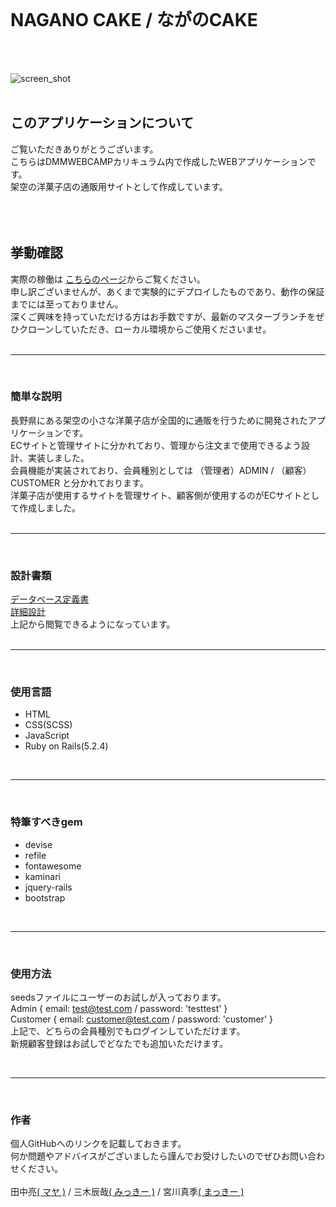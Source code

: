 <br>

# NAGANO CAKE / ながのCAKE
<br>
<br>

![screen_shot](https://user-images.githubusercontent.com/61111655/81570523-ab57cb80-93db-11ea-8ac2-374789ee3d96.png)
<br>
<br>
## このアプリケーションについて
ご覧いただきありがとうございます。<br>
こちらはDMMWEBCAMPカリキュラム内で作成したWEBアプリケーションです。<br>
架空の洋菓子店の通販用サイトとして作成しています。<br>
<br>
<br>
<br>

## 挙動確認
実際の稼働は
[こちらのページ](https://nagano--cake.herokuapp.com/ "ながのCAKE")からご覧ください。<br>
申し訳ございませんが、あくまで実験的にデプロイしたものであり、動作の保証までには至っておりません。<br>
深くご興味を持っていただける方はお手数ですが、最新のマスターブランチをぜひクローンしていただき、ローカル環境からご使用くださいませ。<br>
<br>

- - - -
<br>

### 簡単な説明
長野県にある架空の小さな洋菓子店が全国的に通販を行うために開発されたアプリケーションです。<br>
ECサイトと管理サイトに分かれており、管理から注文まで使用できるよう設計、実装しました。<br>
会員機能が実装されており、会員種別としては （管理者）ADMIN / （顧客）CUSTOMER と分かれております。<br>
洋菓子店が使用するサイトを管理サイト、顧客側が使用するのがECサイトとして作成しました。<br>
<br>

- - - -
<br>

### 設計書類
[データベース定義書](https://docs.google.com/spreadsheets/d/1POVmOp87sUHgutYseOpbo3gDFQyR1miLRyzKWHD39C4/edit#gid=0 "データベース")<br>
[詳細設計](https://docs.google.com/spreadsheets/d/1uaqupkp2Ck3yhx_JauBulI9MTZytGY0MRpYqtyDevtQ/edit#gid=1763942251 "詳細設計")<br>
上記から閲覧できるようになっています。<br>
<br>

- - - -
<br>

### 使用言語
*  HTML
* CSS(SCSS)
* JavaScript
* Ruby on Rails(5.2.4)

<br>

- - - -
<br>

### 特筆すべきgem
* devise
* refile
* fontawesome
* kaminari
* jquery-rails
* bootstrap

<br>

- - - -
<br>

### 使用方法
seedsファイルにユーザーのお試しが入っております。<br>
Admin { email: test@test.com / password: 'testtest' }<br>
Customer { email: customer@test.com / password: 'customer' }<br>
上記で、どちらの会員種別でもログインしていただけます。<br>
新規顧客登録はお試しでどなたでも追加いただけます。<br>

<br>

- - - -
<br>

### 作者
個人GitHubへのリンクを記載しておきます。<br>
何か問題やアドバイスがございましたら謹んでお受けしたいのでぜひお問い合わせください。<br>
<br>
田中亮[( マヤ )](https://github.com/RyoTanaka0531 "個人GitHub") / 三木辰哉[( みっきー )](https://github.com/MikiTatsuya199699 "個人GitHub") / 宮川真季[( まっきー )](https://github.com/mkmy1123 "個人GitHub")